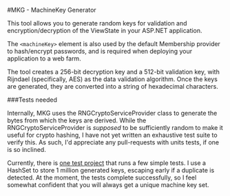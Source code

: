 #MKG - MachineKey Generator

This tool allows you to generate random keys for validation and encryption/decryption of the ViewState in your ASP.NET application.

The `<machineKey>` element is also used by the default Membership provider to hash/encrypt passwords, and is required when deploying your application to a web farm.

The tool creates a 256-bit decryption key and a 512-bit validation key, with Rijndael (specifically, AES) as the data validation algorithm. Once the keys are generated, they are converted into a string of hexadecimal characters.

###Tests needed

Internally, MKG uses the RNGCryptoServiceProvider class to generate the bytes from which the keys are derived. While the RNGCryptoServiceProvider is *supposed* to be sufficiently random to make it useful for crypto hashing, I have not yet written an exhaustive test suite to verify this. As such, I'd appreciate any pull-requests with units tests, if one is so inclined.

Currently, there is [one test project](https://github.com/tiesont/machinekey-generator/blob/master/MachineKeyGenerator/MachineKeyGenerator.Tests/KeyGenerator_Tests.cs) that runs a few simple tests. I use a HashSet to store 1 million generated keys, escaping early if a duplicate is detected. At the moment, the tests complete successfully, so I feel somewhat confident that you will always get a unique machine key set.

